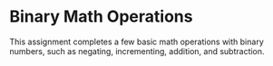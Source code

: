 # Binary Math Operations

This assignment completes a few basic math operations with binary numbers, such as negating, incrementing, addition, and subtraction. 
